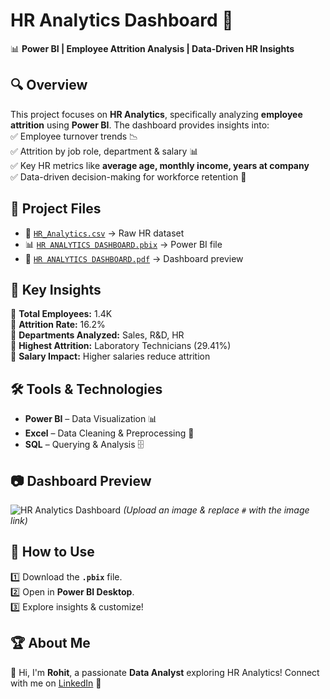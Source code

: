 # **HR Analytics Dashboard 🚀**  
📊 **Power BI | Employee Attrition Analysis | Data-Driven HR Insights**  

## 🔍 Overview  
This project focuses on **HR Analytics**, specifically analyzing **employee attrition** using **Power BI**. The dashboard provides insights into:  
✅ Employee turnover trends 📉  
✅ Attrition by job role, department & salary 📊  
✅ Key HR metrics like **average age, monthly income, years at company**  
✅ Data-driven decision-making for workforce retention 👥  

## 📂 Project Files  
- 📁 [`HR_Analytics.csv`](./HR_Analytics.csv) → Raw HR dataset  
- 📊 [`HR ANALYTICS DASHBOARD.pbix`](./HR%20ANALYTICS%20DASHBOARD.pbix) → Power BI file  
- 📄 [`HR ANALYTICS DASHBOARD.pdf`](./HR%20ANALYTICS%20DASHBOARD.pdf) → Dashboard preview  

## 🎯 Key Insights  
🔹 **Total Employees:** 1.4K  
🔹 **Attrition Rate:** 16.2%  
🔹 **Departments Analyzed:** Sales, R&D, HR  
🔹 **Highest Attrition:** Laboratory Technicians (29.41%)  
🔹 **Salary Impact:** Higher salaries reduce attrition  

## 🛠 Tools & Technologies  
- **Power BI** – Data Visualization 📊  
- **Excel** – Data Cleaning & Preprocessing 🧹  
- **SQL** – Querying & Analysis 🗄  

## 📷 Dashboard Preview  
![HR Analytics Dashboard](#) *(Upload an image & replace `#` with the image link)*  

## 🚀 How to Use  
1️⃣ Download the **`.pbix`** file.  
2️⃣ Open in **Power BI Desktop**.  
3️⃣ Explore insights & customize!  


## 🏆 About Me  
👋 Hi, I'm **Rohit**, a passionate **Data Analyst** exploring HR Analytics! Connect with me on [LinkedIn](https://www.linkedin.com/in/rohit-panwar22/) 🚀  


